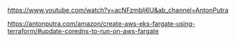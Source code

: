 https://www.youtube.com/watch?v=acNFzmblj6U&ab_channel=AntonPutra


https://antonputra.com/amazon/create-aws-eks-fargate-using-terraform/#update-coredns-to-run-on-aws-fargate

